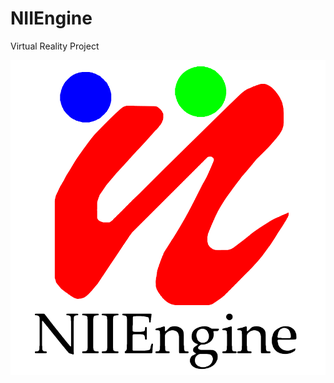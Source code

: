 # NIIEngine
Virtual Reality Project

![Image text](https://raw.githubusercontent.com/niiengine/NIIEngine/master/NiiEngine.png)

